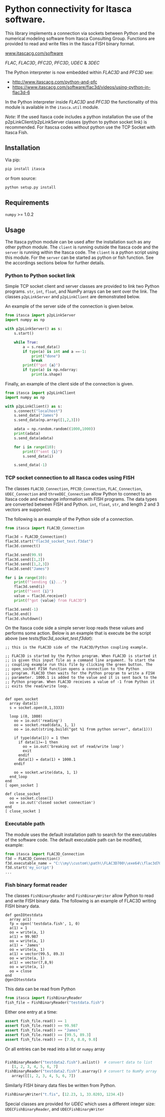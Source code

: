 # Python connectivity for Itasca software.

This library implements a connection via sockets between Python and
the numerical modeling software from Itasca Consulting Group.
Functions are provided to read and write files in the Itasca FISH
binary format.

www.itascacg.com/software

*FLAC*, *FLAC3D*, *PFC2D*, *PFC3D*, *UDEC* & *3DEC*

The Python interpreter is now embedded within *FLAC3D* and *PFC3D* see:
 - http://www.itascacg.com/python-and-pfc
 - https://www.itascacg.com/software/flac3d/videos/using-python-in-flac3d-6
 
In the Python interpreter inside *FLAC3D* and *PFC3D* the functionality of this module is
available in the `itasca.util` module.


*Note:* If the used Itasca code includes a python installation the use of the p2pLinkClient/p2pLinkServer classes (python to python socket link) is recommended. For Itascsa codes without python use the TCP Socket with Itasca Fish.

## Installation

Via pip:

```python
pip install itasca
```

or from source:
```python
python setup.py install
```

## Requirements

`numpy` >= 1.0.2

## Usage

The Itasca python module can be used after the installation such as any other 
python module. The `client` is running outside the Itasca code and the `server`
is running within the Itasca code. The `client` is a python script using this 
module. For the `server` can be started as python or fish function. See the 
accordings sections below for further details.

### Python to Python socket link

Simple TCP socket client and server classes are provided to link two
Python programs. `str`, `int`, `float`, and NumPy arrays can be sent
over the link. The classes `p2pLinkServer` and `p2pLinkClient` are
demonstrated below.

An example of the server side of the connection is given below.

```python
from itasca import p2pLinkServer
import numpy as np

with p2pLinkServer() as s:
    s.start()

    while True:
        a = s.read_data()
        if type(a) is int and a ==-1:
            print("done")
            break
        print(f"got {a}")
        if type(a) is np.ndarray:
            print(a.shape)
```

Finally, an example of the client side of the connection is given.

```python
from itasca import p2pLinkClient
import numpy as np

with p2pLinkClient() as s:
    s.connect("localhost")
    s.send_data("James")
    s.send_data(np.array([1,2,3]))

    adata = np.random.random((1000,1000))
    print(adata)
    s.send_data(adata)

    for i in range(10):
        print(f"sent {i}")
        s.send_data(i)

    s.send_data(-1)
```

### TCP socket connection to all Itasca codes using FISH

The classes `FLAC3D_Connection`, `PFC3D_Connection`,
`FLAC_Connection`, `UDEC_Connection` and `threeDEC_Connection` allow
Python to connect to an Itasca code and exchange information with FISH
programs. The data types are converted between FISH and Python. `int`,
`float`, `str`, and length 2 and 3 vectors are supported.

The following is an example of the Python side of a connection.

```python
from itasca import FLAC3D_Connection

flac3d = FLAC3D_Connection()
flac3d.start("flac3d_socket_test.f3dat")
flac3d.connect()

flac3d.send(99.9)
flac3d.send([1,2])
flac3d.send([1,2,3])
flac3d.send("James")

for i in range(10):
    print(f"sending {i}...")
    flac3d.send(i)
    print(f"sent {i}")
    value = flac3d.receive()
    print(f"got {value} from FLAC3D")

flac3d.send(-1)
flac3d.end()
flac3d.shutdown()
```

On the Itasca code side a simple server loop reads these values and
performs some action. Below is an example that is execute be the
script above (see *tests/flac3d_socket_test.f3dat*):

```
;; this is the FLAC3D side of the FLAC3D/Python coupling example.

;; FLAC3D is started by the Python program. When FLAC3D is started it
;; is given this input file as a command line argument. To start the
;; coupling example run this file by clicking the green button. The
;; open_socket FISH function opens a connection to the Python
;; program. FLAC3D then waits for the Python program to write a FISH
;; parameter. 1000.1 is added to the value and it is sent back to the
;; Python program. When FLAC3D receives a value of -1 from Python it
;; exits the read/write loop.


def open_socket
  array data(1)
  s = socket.open(0,1,3333)

  loop i(0, 1000)
    oo = io.out('reading')
    oo = socket.read(data, 1, 1)
    oo = io.out(string.build("got %1 from python server", data(1)))

    if type(data(1)) = 1 then
      if data(1)=-1 then
        oo = io.out('breaking out of read/write loop')
        exit
      endif
      data(1) = data(1) + 1000.1
    endif

    oo = socket.write(data, 1, 1)
  end_loop
end
[ open_socket ]

def close_socket
  oo = socket.close(1)
  oo = io.out('closed socket connection')
end
[ close_socket ]
```

### Executable path 

The module uses the default installation path to search for the executables of 
the software code. The default executable path can be modified, example: 

```python 
from itasca import FLAC3D_Connection
f3d = FLAC3D_Connection()
f3d.executable_name = "C:\\my\\custom\\path\\FLAC3D700\\exe64\\flac3d700_gui.exe"
f3d.start('my_script')
... 
```

### Fish binary format reader

The classes `FishBinaryReader` and `FishBinaryWriter` allow Python to
read and write FISH binary data. The following is an example of FLAC3D
writing FISH binary data.

```
def genIOtestdata
  array a(1)
  fp = open('testdata.fish', 1, 0)
  a(1) = 1
  oo = write(a, 1)
  a(1) = 99.987
  oo = write(a, 1)
  a(1) = 'James'
  oo = write(a, 1)
  a(1) = vector(99.5, 89.3)
  oo = write(a, 1)
  a(1) = vector(7,8,9)
  oo = write(a, 1)
  oo = close
end
@genIOtestdata
```

This data can be read from Python

```python
from itasca import FishBinaryReader
fish_file = FishBinaryReader("testdata.fish")
```

Either one entry at a time:

```python
assert fish_file.read() == 1
assert fish_file.read() == 99.987
assert fish_file.read() == "James"
assert fish_file.read() == [99.5, 89.3]
assert fish_file.read() == [7.0, 8.0, 9.0]
```
Or all entries can be read into a list or `numpy` array

```python

FishBinaryReader("testdata2.fish").aslist()  # convert data to list
   [1, 2, 3, 4, 5, 6, 7]
FishBinaryReader("testdata2.fish").asarray() # convert to NumPy array
   array([[1, 2, 3, 4, 5, 6, 7])
```

Similarly FISH binary data files be written from Python.

```python
FishBinaryWriter("t.fis", [12.23, 1, 33.0203, 1234.4])
```

Special classes are provided for *UDEC* which uses a different integer
size: `UDECFishBinaryReader`, and `UDECFishBinaryWriter`

